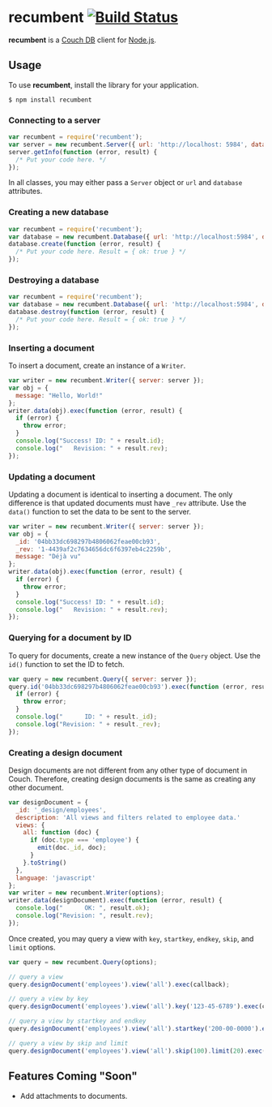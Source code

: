 # recumbent [![Build Status](https://travis-ci.org/jarrettmeyer/recumbent.svg?branch=master)](https://travis-ci.org/jarrettmeyer/recumbent)

**recumbent** is a [Couch DB](http://couchdb.apache.org/) client for [Node.js](http://nodejs.org/).

## Usage

To use **recumbent**, install the library for your application.

```
$ npm install recumbent
```

### Connecting to a server

``` javascript
var recumbent = require('recumbent');
var server = new recumbent.Server({ url: 'http://localhost: 5984', database: 'my_stuff' });
server.getInfo(function (error, result) {
  /* Put your code here. */
});
```

In all classes, you may either pass a `Server` object or `url` and `database` attributes.

### Creating a new database

``` javascript
var recumbent = require('recumbent');
var database = new recumbent.Database({ url: 'http://localhost:5984', database: 'my_stuff' });
database.create(function (error, result) {
  /* Put your code here. Result = { ok: true } */
});
```

### Destroying a database

``` javascript
var recumbent = require('recumbent');
var database = new recumbent.Database({ url: 'http://localhost:5984', database: 'my_stuff' });
database.destroy(function (error, result) {
  /* Put your code here. Result = { ok: true } */
});
```

### Inserting a document

To insert a document, create an instance of a `Writer`.

``` javascript
var writer = new recumbent.Writer({ server: server });
var obj = {
  message: "Hello, World!"
};
writer.data(obj).exec(function (error, result) {
  if (error) {
    throw error;
  }
  console.log("Success! ID: " + result.id);
  console.log("   Revision: " + result.rev);
});
```

### Updating a document

Updating a document is identical to inserting a document. The only difference is that
updated documents must have `_rev` attribute. Use the `data()` function to set the
data to be sent to the server.

``` javascript
var writer = new recumbent.Writer({ server: server });
var obj = {
  _id: '04bb33dc698297b4806062feae00cb93',
  _rev: '1-4439af2c7634656dc6f6397eb4c2259b',
  message: "Déjà vu"
};
writer.data(obj).exec(function (error, result) {
  if (error) {
    throw error;
  }
  console.log("Success! ID: " + result.id);
  console.log("   Revision: " + result.rev);
});
```

### Querying for a document by ID

To query for documents, create a new instance of the `Query` object. Use the `id()`
function to set the ID to fetch.

``` javascript
var query = new recumbent.Query({ server: server });
query.id('04bb33dc698297b4806062feae00cb93').exec(function (error, result) {
  if (error) {
    throw error;
  }
  console.log("      ID: " + result._id);
  console.log("Revision: " + result._rev);
});
```

### Creating a design document

Design documents are not different from any other type of document in Couch. Therefore,
creating design documents is the same as creating any other document.

``` javascript
var designDocument = {
  _id: '_design/employees',
  description: 'All views and filters related to employee data.'
  views: {
    all: function (doc) {
      if (doc.type === 'employee') {
        emit(doc._id, doc);
      }
    }.toString()
  },
  language: 'javascript'
};
var writer = new recumbent.Writer(options);
writer.data(designDocument).exec(function (error, result) {
  console.log("      OK: ", result.ok);
  console.log("Revision: ", result.rev);
});
```

Once created, you may query a view with `key`, `startkey`, `endkey`, `skip`, and
`limit` options.

``` javascript
var query = new recumbent.Query(options);

// query a view
query.designDocument('employees').view('all').exec(callback);

// query a view by key
query.designDocument('employees').view('all').key('123-45-6789').exec(callback);

// query a view by startkey and endkey
query.designDocument('employees').view('all').startkey('200-00-0000').endkey('299-99-9999').exec(callback);

// query a view by skip and limit
query.designDocument('employees').view('all').skip(100).limit(20).exec(callback);
```

## Features Coming "Soon"

+ Add attachments to documents.
